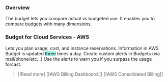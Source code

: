 ### Overview
The budget lets you compare actual vs budgeted use.
It enables you to compare budgets with many dimensions.

### Budget for Cloud Services - AWS
Lets you plan usage, cost, and instance reservations.
Information in AWS Budget is updated <mark style="background-color: #a9f5eb;">three</mark> times a day.
Create custom alerts in Budgets (via mail/phone/etc...)
Use the alerts to warn you if you surpass the usage forcast.

>[!Read more]
[[AWS Billing Dashboard.]]
[[AWS Consolidated Billing]]